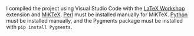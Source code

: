 I compiled the project using Visual Studio Code with the [LaTeX Workshop](https://github.com/James-Yu/LaTeX-Workshop?tab=readme-ov-file) extension and [MiKTeX](https://miktex.org/download). 
[Perl](https://www.perl.org/get.html) must be installed manually for MiKTeX. 
[Python](https://www.python.org/downloads/) must be installed manually, and the Pygments package must be installed with `pip install Pygments`. 
